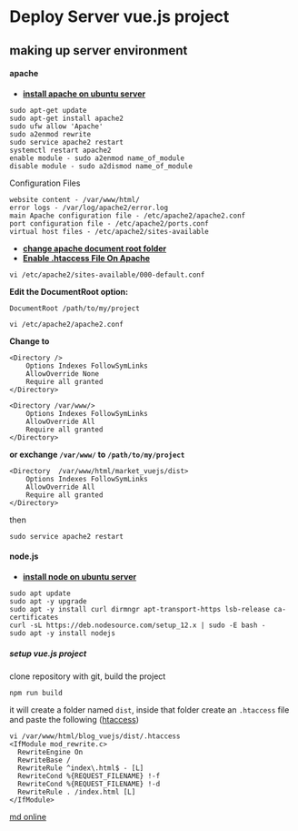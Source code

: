 # Deploy Server vue.js project

## making up server environment

#### apache
- **[install apache on ubuntu server](https://phoenixnap.com/kb/how-to-install-apache-web-server-on-ubuntu-18-04)**

```
sudo apt-get update
sudo apt-get install apache2
sudo ufw allow 'Apache'
sudo a2enmod rewrite
sudo service apache2 restart
systemctl restart apache2
enable module - sudo a2enmod name_of_module
disable module - sudo a2dismod name_of_module
```
Configuration Files
```
website content - /var/www/html/
error logs - /var/log/apache2/error.log
main Apache configuration file - /etc/apache2/apache2.conf
port configuration file - /etc/apache2/ports.conf
virtual host files - /etc/apache2/sites-available
```
- **[change apache document root folder](https://askubuntu.com/questions/337874/change-apache-document-root-folder-to-secondary-hard-drive)**
- **[Enable .htaccess File On Apache](https://phoenixnap.com/kb/how-to-set-up-enable-htaccess-apache)**

```
vi /etc/apache2/sites-available/000-default.conf
```
**Edit the DocumentRoot option:**
```
DocumentRoot /path/to/my/project
```
```
vi /etc/apache2/apache2.conf
```
**Change to**
```
<Directory />                                                                                                               
    Options Indexes FollowSymLinks
    AllowOverride None
    Require all granted                                                                                                
</Directory>
  
<Directory /var/www/>                                                                                                           
    Options Indexes FollowSymLinks                                                                                          
    AllowOverride All                                                                                                       
    Require all granted                                                                                             
</Directory> 
```
**or exchange ```/var/www/``` to ```/path/to/my/project```**
```
<Directory  /var/www/html/market_vuejs/dist>                                                                                                           
    Options Indexes FollowSymLinks
    AllowOverride All
    Require all granted                                                                                             
</Directory>  
```

then
```
sudo service apache2 restart
```

#### node.js
- **[install node on ubuntu server](https://computingforgeeks.com/how-to-install-nodejs-on-ubuntu-debian-linux-mint/)**
```
sudo apt update
sudo apt -y upgrade
sudo apt -y install curl dirmngr apt-transport-https lsb-release ca-certificates
curl -sL https://deb.nodesource.com/setup_12.x | sudo -E bash -
sudo apt -y install nodejs
```
##### setup vue.js project
clone repository with git, build the project
````
npm run build
````
it will create a folder named ```dist```, inside that folder create an ```.htaccess``` file and paste the following
([htaccess](https://stackoverflow.com/questions/44172993/vue-js-routing-issue-in-apache))
````
vi /var/www/html/blog_vuejs/dist/.htaccess
<IfModule mod_rewrite.c>
  RewriteEngine On
  RewriteBase /
  RewriteRule ^index\.html$ - [L]
  RewriteCond %{REQUEST_FILENAME} !-f
  RewriteCond %{REQUEST_FILENAME} !-d
  RewriteRule . /index.html [L]
</IfModule>
````



[md online](https://dillinger.io/)